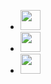 <ul class="links2social">
	<li>
		<a
			class="sociali"
			href="https://instagram.com/nkwatidivine"
			target="_blank"
			title="Instagram"
			aria-label="instagram">
			<img
				height="32"
				width="32"
				src="https://unpkg.com/simple-icons@11.11.0/icons/instagram.svg" />
		</a>
	</li>
	<li>
		<a
			class="sociali"
			href="https://www.facebook.com/nkwatid?mibextid=ibOpuV"
			target="_blank"
			title="Facebook"
			aria-label="facebook">
			<img
				height="32"
				width="32"
				src="https://unpkg.com/simple-icons@11.11.0/icons/facebook.svg" />
		</a>
	</li>
	<li>
		<a
			class="sociali"
			href="https://pin.it/2u3TWNLYK"
			target="_blank"
			title="Pinterest"
			aria-label="pinterest">
			<img
				height="32"
				width="32"
				src="https://unpkg.com/simple-icons@11.11.0/icons/pinterest.svg" />
		</a>
	</li>
</ul>
